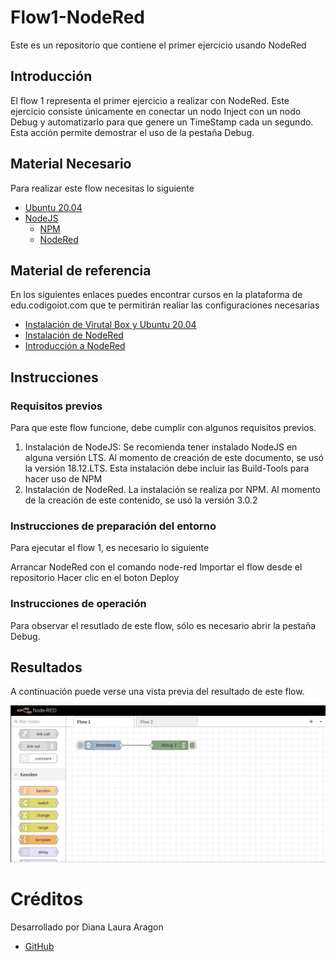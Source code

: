 # Flow1-NodeRed
Este es un repositorio que contiene el primer ejercicio usando NodeRed

## Introducción  

El flow 1 representa el primer ejercicio a realizar con NodeRed. Este ejercicio consiste únicamente en conectar un nodo Inject con un nodo Debug y automatizarlo para que genere un TimeStamp cada un segundo. Esta acción permite demostrar el uso de la pestaña Debug.

## Material Necesario

Para realizar este flow necesitas lo siguiente

- [Ubuntu 20.04](https://releases.ubuntu.com/20.04/)
- [NodeJS](https://nodejs.org/es/)
    - [NPM](https://www.npmjs.com/)
    - [NodeRed](https://nodered.org/docs/getting-started/local)

## Material de referencia

En los siguientes enlaces puedes encontrar cursos en la plataforma de edu.codigoiot.com que te permitirán realiar las configuraciones necesarias

- [Instalación de Virutal Box y Ubuntu 20.04](https://edu.codigoiot.com/course/view.php?id=812)
- [Instalación de NodeRed](https://edu.codigoiot.com/course/view.php?id=817)
- [Introducción a NodeRed](https://edu.codigoiot.com/course/view.php?id=278)

## Instrucciones 

### Requisitos previos

Para que este flow funcione, debe cumplir con algunos requisitos previos.
1. Instalación de NodeJS: Se recomienda tener instalado NodeJS en alguna versión LTS. Al momento de creación de este documento, se usó la versión 18.12.LTS. Esta instalación debe incluir las Build-Tools para hacer uso de NPM
2. Instalación de NodeRed. La instalación se realiza por NPM. Al momento de la creación de este contenido, se usó la versión 3.0.2

### Instrucciones de preparación del entorno

Para ejecutar el flow 1, es necesario lo siguiente

Arrancar NodeRed con el comando node-red
Importar el flow desde el repositorio
Hacer clic en el boton Deploy

### Instrucciones de operación

Para observar el resutlado de este flow, sólo es necesario abrir la pestaña Debug.

## Resultados

A continuación puede verse una vista previa del resultado de este flow. 

![](https://github.com/LauraGx/Flow1-NodeRed/blob/main/flow1.png)

# Créditos 

Desarrollado por Diana Laura Aragon 
- [GitHub](https://github.com/LauraGx)
